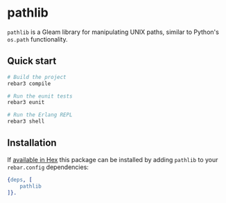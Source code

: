 # pathlib

`pathlib` is a Gleam library for manipulating UNIX paths, similar to Python's `os.path` functionality.


## Quick start

```sh
# Build the project
rebar3 compile

# Run the eunit tests
rebar3 eunit

# Run the Erlang REPL
rebar3 shell
```


## Installation

If [available in Hex](https://www.rebar3.org/docs/dependencies#section-declaring-dependencies)
this package can be installed by adding `pathlib` to your `rebar.config` dependencies:

```erlang
{deps, [
    pathlib
]}.
```
